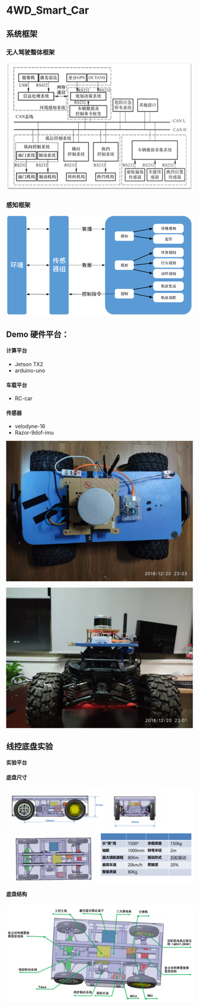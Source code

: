 # 4WD_Smart_Car

## 系统框架
### 无人驾驶整体框架
![car](./pics/框架图.png)

### 感知框架
![car](./pics/整体图.png)

## Demo 硬件平台：

#### 计算平台
- Jetson TX2
- arduino-uno
#### 车载平台
- RC-car
#### 传感器
- velodyne-16
- Razor-9dof-imu

![car1](./pics/car1.jpeg)

![car1](./pics/car2.jpeg)


## 线控底盘实验

#### 实验平台
#### 底盘尺寸
![car](./pics/底盘尺寸图.png)

#### 底盘结构
![car](./pics/线控底盘.png)